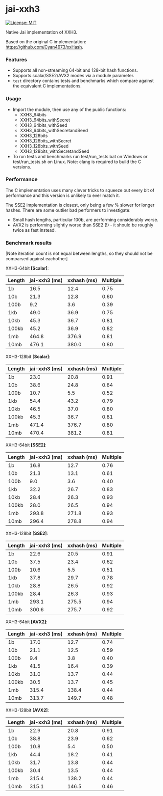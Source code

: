 # jai-xxh3

[![License: MIT](https://img.shields.io/badge/License-MIT-green.svg)](LICENSE.txt)

Native Jai implementation of XXH3.

Based on the original C implementation: https://github.com/Cyan4973/xxHash.

### Features

 - Supports all non-streaming 64-bit and 128-bit hash functions.
 - Supports scalar/SSE2/AVX2 modes via a module parameter.
 - `test` directory contains tests and benchmarks which compare against the equivalent C implementations.

### Usage

 - Import the module, then use any of the public functions:
    - XXH3_64bits
    - XXH3_64bits_withSecret
    - XXH3_64bits_withSeed
    - XXH3_64bits_withSecretandSeed
    - XXH3_128bits
    - XXH3_128bits_withSecret
    - XXH3_128bits_withSeed
    - XXH3_128bits_withSecretandSeed
 - To run tests and benchmarks run test/run_tests.bat on Windows or test/run_tests.sh on Linux. Note: clang is required to build the C versions.

### Performance

The C implementation uses many clever tricks to squeeze out every bit of performance and this version is unlikely to ever match it.

The SSE2 implementation is closest, only being a few % slower for longer hashes. There are some outlier bad performers to investigate:

- Small hash lengths, particular 100b, are performing considerably worse.
- AVX2 is performing slightly worse than SSE2 (!) - it should be roughly twice as fast instead.

### Benchmark results

[Note iteration count is not equal between lengths, so they should not be comparsed against eachother]

XXH3-64bit **[Scalar]**:

| Length | jai-xxh3 (ms) | xxhash (ms) | Multiple |
| ------ | ------------- | ----------- | -------- |
| 1b | 16.5 | 12.4 | 0.75 |
| 10b | 21.3 | 12.8 | 0.60 |
| 100b | 9.2 | 3.6 | 0.39 |
| 1kb | 49.0 | 36.9 | 0.75 |
| 10kb | 45.3 | 36.7 | 0.81 |
| 100kb | 45.2 | 36.9 | 0.82 |
| 1mb | 464.8 | 376.9 | 0.81 |
| 10mb | 476.1 | 380.0 | 0.80 |

XXH3-128bit **[Scalar]**:

| Length | jai-xxh3 (ms) | xxhash (ms) | Multiple |
| ------ | ------------- | ----------- | -------- |
| 1b | 23.0 | 20.8 | 0.91 |
| 10b | 38.6 | 24.8 | 0.64 |
| 100b | 10.7 | 5.5 | 0.52 |
| 1kb | 54.4 | 43.2 | 0.79 |
| 10kb | 46.5 | 37.0 | 0.80 |
| 100kb | 45.3 | 36.7 | 0.81 |
| 1mb | 471.4 | 376.7 | 0.80 |
| 10mb | 470.4 | 381.2 | 0.81 |

XXH3-64bit **[SSE2]**:

| Length | jai-xxh3 (ms) | xxhash (ms) | Multiple |
| ------ | ------------- | ----------- | -------- |
| 1b | 16.8 | 12.7 | 0.76 |
| 10b | 21.3 | 13.1 | 0.61 |
| 100b | 9.0 | 3.6 | 0.40 |
| 1kb | 32.2 | 26.7 | 0.83 |
| 10kb | 28.4 | 26.3 | 0.93 |
| 100kb | 28.0 | 26.5 | 0.94 |
| 1mb | 293.8 | 271.8 | 0.93 |
| 10mb | 296.4 | 278.8 | 0.94 |

XXH3-128bit **[SSE2]**:

| Length | jai-xxh3 (ms) | xxhash (ms) | Multiple |
| ------ | ------------- | ----------- | -------- |
| 1b | 22.6 | 20.5 | 0.91 |
| 10b | 37.5 | 23.4 | 0.62 |
| 100b | 10.6 | 5.5 | 0.51 |
| 1kb | 37.8 | 29.7 | 0.78 |
| 10kb | 28.8 | 26.5 | 0.92 |
| 100kb | 28.4 | 26.3 | 0.93 |
| 1mb | 293.1 | 275.5 | 0.94 |
| 10mb | 300.6 | 275.7 | 0.92 |

XXH3-64bit **[AVX2]**:

| Length | jai-xxh3 (ms) | xxhash (ms) | Multiple |
| ------ | ------------- | ----------- | -------- |
| 1b | 17.0 | 12.7 | 0.74 |
| 10b | 21.1 | 12.5 | 0.59 |
| 100b | 9.4 | 3.8 | 0.40 |
| 1kb | 41.5 | 16.4 | 0.39 |
| 10kb | 31.0 | 13.7 | 0.44 |
| 100kb | 30.5 | 13.7 | 0.45 |
| 1mb | 315.4 | 138.4 | 0.44 |
| 10mb | 313.7 | 149.7 | 0.48 |

XXH3-128bit **[AVX2]**:

| Length | jai-xxh3 (ms) | xxhash (ms) | Multiple |
| ------ | ------------- | ----------- | -------- |
| 1b | 22.9 | 20.8 | 0.91 |
| 10b | 38.8 | 23.9 | 0.62 |
| 100b | 10.8 | 5.4 | 0.50 |
| 1kb | 44.4 | 18.2 | 0.41 |
| 10kb | 31.7 | 13.8 | 0.44 |
| 100kb | 30.4 | 13.5 | 0.44 |
| 1mb | 315.4 | 138.2 | 0.44 |
| 10mb | 315.1 | 146.5 | 0.46 |
